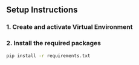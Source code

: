 ## Setup Instructions

### 1. Create and activate Virtual Environment

### 2. Install the required packages
```bash
pip install -r requirements.txt

